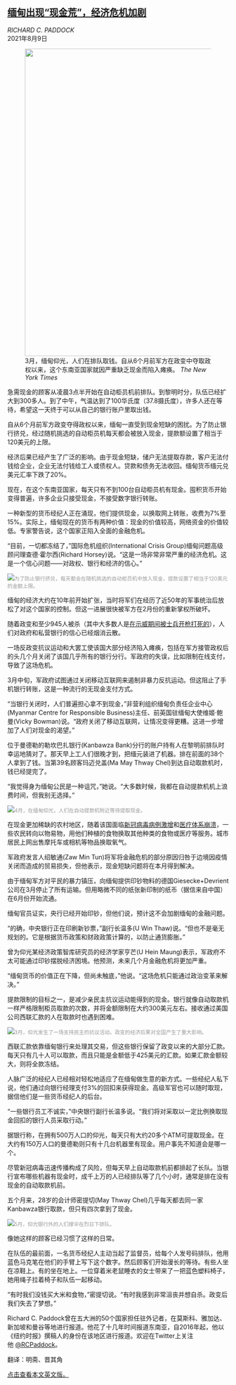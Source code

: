 <!--1628503622000-->
[缅甸出现“现金荒”，经济危机加剧](https://cn.nytimes.com/asia-pacific/20210809/myanmar-cash-coup/)
------

<address>RICHARD C. PADDOCK</address><time pudate="2021-08-09 02:45:55" datetime="2021-08-09 02:45:55">2021年8月9日</time><figure class="article-span-photo"><img src="https://images.weserv.nl/?url=static01.nyt.com/images/2021/08/02/world/00myanmar-cash-1/merlin_185479260_d0abef84-82ba-4e27-b641-d43ed4a28d34-master1050.jpg" width="1050" height="700"><figcaption>3月，缅甸仰光，人们在排队取钱。自从6个月前军方在政变中夺取政权以来，这个东南亚国家就因严重缺乏现金而陷入瘫痪。 <cite>The New York Times</cite></figcaption></figure><section class="article-body"><p>急需现金的顾客从凌晨3点半开始在自动柜员机前排队。到黎明时分，队伍已经扩大到300多人。到了中午，气温达到了100华氏度（37.8摄氏度），许多人还在等待，希望这一天终于可以从自己的银行账户里取出钱。</p><p>自从6个月前军方政变夺得政权以来，缅甸一直受到现金短缺的困扰。为了防止银行挤兑，经过随机挑选的自动柜员机每天都会被放入现金，提款额设置了相当于120美元的上限。</p><p>经济后果已经产生了广泛的影响。由于现金短缺，储户无法提取存款，客户无法付钱给企业，企业无法付钱给工人或债权人。贷款和债务无法收回。缅甸货币缅元兑美元汇率下跌了20%。</p><p>现在，在这个东南亚国家，每天只有不到100台自动柜员机有现金。囤积货币开始变得普遍，许多企业只接受现金，不接受数字银行转账。</p><p>一种新型的货币经纪人正在涌现，他们提供现金，以换取网上转账，收费为7%至15%。实际上，缅甸现在的货币有两种价值：现金的价值较高，网络资金的价值较低。专家警告说，这个国家正陷入全面的金融危机。</p><p>“目前，一切都冻结了，”国际危机组织(International Crisis Group)缅甸问题高级顾问理查德·霍尔西(Richard Horsey)说。“这是一场非常非常严重的经济危机。这是一个信心问题——对政权、银行和经济的信心。”</p><p><img src="https://images.weserv.nl/?url=static01.nyt.com/images/2021/08/02/world/00myanmar-cash-4/merlin_187582731_821700d9-6699-49cb-b53b-66a359654c30-master1050.jpg"><small style="color: #999;">为了防止银行挤兑，每天都会在随机挑选的自动柜员机中放入现金，提款设置了相当于120美元的金额上限。</small></p><p>缅甸的经济大约在10年前开始扩张，当时将军们在经历了近50年的军事统治后放松了对这个国家的控制。但这一进展很快被军方在2月份的重新掌权所破坏。</p><p>随着政变和至少945人被杀（其中大多数人是<a href="https://www.nytimes.com/2021/03/27/world/asia/myanmar-protests.html" title="Link: https://www.nytimes.com/2021/03/27/world/asia/myanmar-protests.html">在示威期间被士兵开枪打死的</a>），人们对政府和私营银行的信心已经烟消云散。</p><p>一场反政变抗议运动和大罢工使该国大部分经济陷入瘫痪，包括在军方接管政权后的头几个月关闭了该国几乎所有的银行分行。军政府的失误，比如限制在线支付，导致了这场危机。</p><p>3月中旬，军政府试图通过关闭移动互联网来遏制非暴力反抗运动。但这阻止了手机银行转账，这是一种流行的无现金支付方式。</p><p>“当银行关闭时，人们普遍担心拿不到现金，”非营利组织缅甸负责任企业中心(Myanmar Centre for Responsible Business)主任、前英国驻缅甸大使维姬·鲍曼(Vicky Bowman)说。“政府关闭了移动互联网，让情况变得更糟。这进一步增加了人们对现金的渴望。”</p><p>位于曼德勒的勒坎巴扎银行(Kanbawza Bank)分行的账户持有人在黎明前排队时幸运地猜对了。那天早上工人们很晚才到，把缅元装进了机器。排在前面的38个人拿到了钱。当第39名顾客玛迈兑盖(Ma May Thway Chel)到达自动取款机时，钱已经提完了。</p><p>“我觉得身为缅甸公民是一种诅咒，”她说。“大多数时候，我都在自动提款机机上浪费时间，但我别无选择。”</p><p><img src="https://images.weserv.nl/?url=static01.nyt.com/images/2021/08/02/world/00myanmar-cash-5/00myanmar-cash-5-master1050.jpg"><small style="color: #999;">4月，在缅甸仰光，人们在自动提款机附近等待提取现金。</small></p><p>在现金更加稀缺的农村地区，随着该国面临<a href="https://www.nytimes.com/2021/07/01/world/asia/covid-myanmar-coup.html">新冠病毒病例激增</a>和<a href="https://www.nytimes.com/2021/06/12/world/asia/myanmar-coup-doctors-health.html">医疗体系崩溃</a>，一些农民转向以物易物，用他们种植的食物换取其他种类的食物或医疗等服务。城市居民上网出售摩托车或相机等物品换取氧气。</p><p>军政府发言人绍敏通(Zaw Min Tun)将军将金融危机的部分原因归咎于边境因疫情关闭而造成的贸易损失，但他表示，现金短缺问题将在本月得到解决。</p><p>由于缅甸军方对平民的暴力镇压，向缅甸提供印钞物料的德国Giesecke+Devrient公司在3月停止了所有运输。但用略微不同的纸张新印制的纸币（据信来自中国）在6月份开始流通。</p><p>缅甸官员证实，央行已经开始印钞，但他们说，预计这不会加剧缅甸的金融问题。</p><p>“的确，中央银行正在印刷新钞票，”副行长温多(U Win Thaw)说。“但也不是毫无规划的。它是根据货币政策和财政政策计算的，以防止通货膨胀。”</p><p>曾为仰光某经济政策智库研究员的经济学家亨芒(U Hein Maung)表示，军政府不太可能通过印钞摆脱经济困境。他预测，未来几个月金融危机将更加严重。</p><p>“缅甸货币的价值正在下降，但尚未触底，”他说。“这场危机只能通过政治变革来解决。”</p><p>提款限制的目标之一，是减少亲民主抗议运动能得到的现金。银行就像自动取款机一样严格限制柜员取款的次数，并将金额限制在大约300美元左右。接收通过美国公司西联汇款的人在取款时也遇到困难。</p><p><img src="https://images.weserv.nl/?url=static01.nyt.com/images/2021/08/02/sports/00myanmar-cash-3/merlin_185125200_b2f59040-7d41-4197-b778-20b97325f55b-master1050.jpg"><small style="color: #999;">3月，仰光发生了一场支持民主的抗议活动。政变的经济后果对全国产生了重大影响。</small></p><p>西联汇款依靠缅甸银行来处理其交易，但这些银行保留了政变以来的大部分汇款。每天只有几十人可以取款，而且只能是金额低于425美元的汇款。如果汇款金额较大，则将全款冻结。</p><p>人脉广泛的经纪人已经相对轻松地适应了在缅甸做生意的新方式。一些经纪人私下说，他们通过向银行经理支付3%的回扣来获得现金。高级军官也可以随时取现，据信他们是一些货币经纪人的后台。</p><p>“一些银行员工不诚实，”中央银行副行长温多说。“我们将对采取以一定比例换取现金回扣的银行人员采取行动。”</p><p>据银行称，在拥有500万人口的仰光，每天只有大约20多个ATM可提取现金。在大约有150万人口的曼德勒则只有十几台机器里有现金。用户事先不知道会是哪一个。</p><p>尽管新冠病毒迅速传播构成了风险，但每天早上自动取款机前都排起了长队。当银行宣布哪些机器有现金时，成千上万的人已经排队等了几个小时，通常是排在没有现金的自动取款机前。</p><p>五个月来，28岁的会计师密提切(May Thway Chel)几乎每天都去同一家Kanbawza银行取款，但只有四次拿到了现金。</p><p><img src="https://images.weserv.nl/?url=static01.nyt.com/images/2021/08/02/world/00myanmar-cash-2/merlin_187734867_54478c9c-9a6b-4593-b2c9-1ae684758e23-master1050.jpg"><small style="color: #999;">5月，仰光银行外的人们撑伞在烈日下排队。</small></p><p>像她这样的顾客已经习惯了这样的日常。</p><p>在队伍的最前面，一名货币经纪人主动当起了监督员，给每个人发号码排队，他用蓝色马克笔在他们的手臂上写下这个数字。然后顾客们开始漫长的等待。有些人坐在凉鞋上。有的坐在地上。一位穿着米老鼠睡衣的女士带来了一把蓝色塑料椅子，她用绳子拉着椅子和队伍一起移动。</p><p>“有时我们没钱买大米和食物，”密提切说。“有时我感到非常沮丧并想自杀。政变后我们失去了梦想。”</p></section><footer class="author-info"><p>Richard C. Paddock曾在五大洲的50个国家担任驻外记者，在莫斯科、雅加达、新加坡和曼谷等地进行报道。他花了十几年时间报道东南亚，自2016年起，他以《纽约时报》撰稿人的身份在该地区进行报道。欢迎在Twitter上关注他 <a rel="nofollow" target="_blank" href="https://twitter.com/RCPaddock">@RCPaddock</a>。</p><p>翻译：明斋、晋其角</p><p><a rel="nofollow" target="_blank" href="https://www.nytimes.com/2021/08/07/world/asia/myanmar-cash-coup.html">点击查看本文英文版。</a></p></footer>
